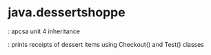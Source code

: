 # java.dessertshoppe
: apcsa unit 4 inheritance

: prints receipts of dessert items using Checkout() and Test() classes
